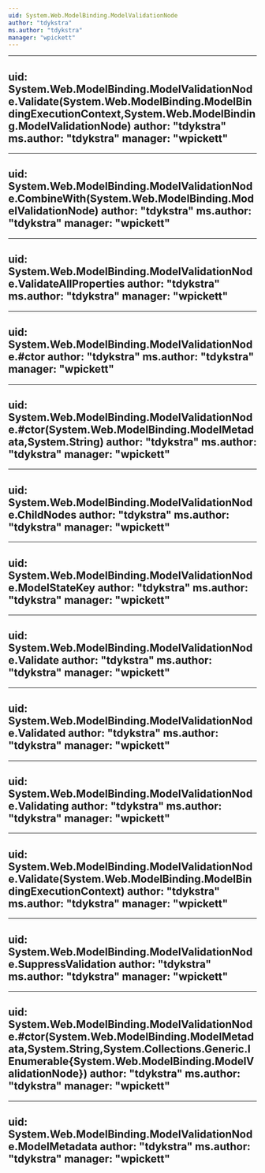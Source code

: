 ```yaml
---
uid: System.Web.ModelBinding.ModelValidationNode
author: "tdykstra"
ms.author: "tdykstra"
manager: "wpickett"
---
```


---
uid: System.Web.ModelBinding.ModelValidationNode.Validate(System.Web.ModelBinding.ModelBindingExecutionContext,System.Web.ModelBinding.ModelValidationNode)
author: "tdykstra"
ms.author: "tdykstra"
manager: "wpickett"
---

---
uid: System.Web.ModelBinding.ModelValidationNode.CombineWith(System.Web.ModelBinding.ModelValidationNode)
author: "tdykstra"
ms.author: "tdykstra"
manager: "wpickett"
---

---
uid: System.Web.ModelBinding.ModelValidationNode.ValidateAllProperties
author: "tdykstra"
ms.author: "tdykstra"
manager: "wpickett"
---

---
uid: System.Web.ModelBinding.ModelValidationNode.#ctor
author: "tdykstra"
ms.author: "tdykstra"
manager: "wpickett"
---

---
uid: System.Web.ModelBinding.ModelValidationNode.#ctor(System.Web.ModelBinding.ModelMetadata,System.String)
author: "tdykstra"
ms.author: "tdykstra"
manager: "wpickett"
---

---
uid: System.Web.ModelBinding.ModelValidationNode.ChildNodes
author: "tdykstra"
ms.author: "tdykstra"
manager: "wpickett"
---

---
uid: System.Web.ModelBinding.ModelValidationNode.ModelStateKey
author: "tdykstra"
ms.author: "tdykstra"
manager: "wpickett"
---

---
uid: System.Web.ModelBinding.ModelValidationNode.Validate
author: "tdykstra"
ms.author: "tdykstra"
manager: "wpickett"
---

---
uid: System.Web.ModelBinding.ModelValidationNode.Validated
author: "tdykstra"
ms.author: "tdykstra"
manager: "wpickett"
---

---
uid: System.Web.ModelBinding.ModelValidationNode.Validating
author: "tdykstra"
ms.author: "tdykstra"
manager: "wpickett"
---

---
uid: System.Web.ModelBinding.ModelValidationNode.Validate(System.Web.ModelBinding.ModelBindingExecutionContext)
author: "tdykstra"
ms.author: "tdykstra"
manager: "wpickett"
---

---
uid: System.Web.ModelBinding.ModelValidationNode.SuppressValidation
author: "tdykstra"
ms.author: "tdykstra"
manager: "wpickett"
---

---
uid: System.Web.ModelBinding.ModelValidationNode.#ctor(System.Web.ModelBinding.ModelMetadata,System.String,System.Collections.Generic.IEnumerable{System.Web.ModelBinding.ModelValidationNode})
author: "tdykstra"
ms.author: "tdykstra"
manager: "wpickett"
---

---
uid: System.Web.ModelBinding.ModelValidationNode.ModelMetadata
author: "tdykstra"
ms.author: "tdykstra"
manager: "wpickett"
---

